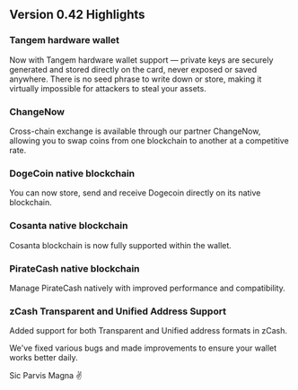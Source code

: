 ## Version 0.42 Highlights

### Tangem hardware wallet

Now with Tangem hardware wallet support — private keys are securely generated and stored directly on the card, never exposed or saved anywhere. There is no seed phrase to write down or store, making it virtually impossible for attackers to steal your assets.

### ChangeNow

Cross-chain exchange is available through our partner ChangeNow, allowing you to swap coins from one blockchain to another at a competitive rate.

### DogeCoin native blockchain

You can now store, send and receive Dogecoin directly on its native blockchain.

### Cosanta native blockchain

Cosanta blockchain is now fully supported within the wallet.

### PirateCash native blockchain

Manage PirateCash natively with improved performance and compatibility.

### zCash Transparent and Unified Address Support

Added support for both Transparent and Unified address formats in zCash.

We've fixed various bugs and made improvements to ensure your wallet works better daily.

Sic Parvis Magna ✌️